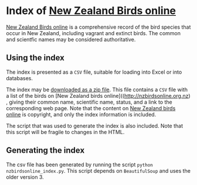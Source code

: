 Index of [New Zealand Birds online](http://nzbirdsonline.org.nz)
================================================================

[New Zealand Birds online](http://nzbirdsonline.org.nz) 
is a comprehensive record of the bird species
that occur in New Zealand, including vagrant and extinct birds. The
common and scientfic names may be considered authoritative.

Using the index
----------------
The index is presented as a `CSV` file, suitable for
loading into Excel or into databases.

The index may be [downloaded as a zip
file](https://github.com/edwardabraham/new-zealand-birds/archive/master.zip).
This file contains a `CSV` file with a list of the birds on 
[New Zealand birds online]((http://nzbirdsonline.org.nz) ,
giving their common name, scientific name, status, and a link to the
corresponding web page. Note that the content on
[New Zealand birds online](http://nzbirdsonline.org.nz) is copyright, and
only the index information is included.

The script that was used to generate the index is also included. Note that
this script will be fragile to changes in the HTML. 

Generating the index
--------------------
The csv file has been generated by running the script 
`python nzbirdsonline_index.py`. This script depends on `BeautifulSoup` 
and uses the older version 3.

